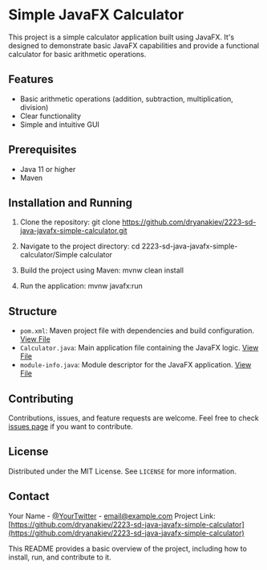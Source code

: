# Simple JavaFX Calculator

This project is a simple calculator application built using JavaFX. It's designed to demonstrate basic JavaFX capabilities and provide a functional calculator for basic arithmetic operations.

## Features

- Basic arithmetic operations (addition, subtraction, multiplication, division)
- Clear functionality
- Simple and intuitive GUI

## Prerequisites

- Java 11 or higher
- Maven

## Installation and Running

1. Clone the repository:
   git clone https://github.com/dryanakiev/2223-sd-java-javafx-simple-calculator.git

2. Navigate to the project directory:
   cd 2223-sd-java-javafx-simple-calculator/Simple calculator
   
3. Build the project using Maven:
   mvnw clean install

4. Run the application:
  mvnw javafx:run


## Structure

- `pom.xml`: Maven project file with dependencies and build configuration. [View File](https://github.com/dryanakiev/2223-sd-java-javafx-simple-calculator/blob/master/Simple%20calculator/pom.xml)
- `Calculator.java`: Main application file containing the JavaFX logic. [View File](https://github.com/dryanakiev/2223-sd-java-javafx-simple-calculator/blob/master/Simple%20calculator/src/main/java/com/calculator/simplecalculator/Calculator.java)
- `module-info.java`: Module descriptor for the JavaFX application. [View File](https://github.com/dryanakiev/2223-sd-java-javafx-simple-calculator/blob/master/Simple%20calculator/src/main/java/module-info.java)

## Contributing

Contributions, issues, and feature requests are welcome. Feel free to check [issues page](https://github.com/dryanakiev/2223-sd-java-javafx-simple-calculator/issues) if you want to contribute.

## License

Distributed under the MIT License. See `LICENSE` for more information.

## Contact

Your Name - [@YourTwitter](https://twitter.com/YourTwitter) - email@example.com
Project Link: [https://github.com/dryanakiev/2223-sd-java-javafx-simple-calculator](https://github.com/dryanakiev/2223-sd-java-javafx-simple-calculator)

This README provides a basic overview of the project, including how to install, run, and contribute to it.
